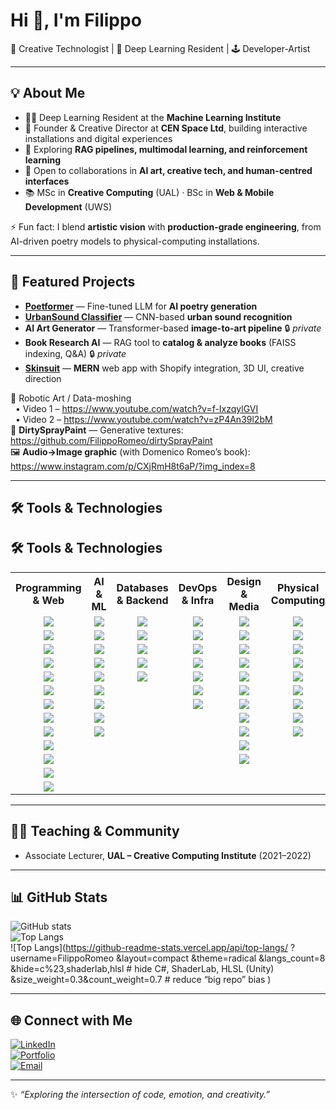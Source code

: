 # Hi 👋, I'm Filippo  

🎨 Creative Technologist | 🤖 Deep Learning Resident | 🕹️ Developer-Artist  

---

## 💡 About Me
- 🧑‍💻 Deep Learning Resident at the **Machine Learning Institute**  
- 🎨 Founder & Creative Director at **CEN Space Ltd**, building interactive installations and digital experiences  
- 🌱 Exploring **RAG pipelines, multimodal learning, and reinforcement learning**  
- 👯 Open to collaborations in **AI art, creative tech, and human-centred interfaces**  
- 📚 MSc in **Creative Computing** (UAL) · BSc in **Web & Mobile Development** (UWS)  

⚡ Fun fact: I blend **artistic vision** with **production-grade engineering**, from AI-driven poetry models to physical-computing installations.  

---

## 📌 Featured Projects
- **[Poetformer](https://github.com/FilippoRomeo/poetformer)** — Fine-tuned LLM for **AI poetry generation**  
- **[UrbanSound Classifier](https://github.com/FilippoRomeo/urbansound-classifier)** — CNN-based **urban sound recognition**  
- **AI Art Generator** — Transformer-based **image-to-art pipeline** 🔒 *private*  
- **Book Research AI** — RAG tool to **catalog & analyze books** (FAISS indexing, Q&A) 🔒 *private*  
- **[Skinsuit](https://www.skinsuit.uk/)** — **MERN** web app with Shopify integration, 3D UI, creative direction  

🎥 Robotic Art / Data-moshing  
&nbsp;&nbsp;• Video 1 – https://www.youtube.com/watch?v=f-IxzqylGVI  
&nbsp;&nbsp;• Video 2 – https://www.youtube.com/watch?v=zP4An39l2bM  
📸 **DirtySprayPaint** — Generative textures: https://github.com/FilippoRomeo/dirtySprayPaint  
🖼️ **Audio→Image graphic** (with Domenico Romeo’s book): https://www.instagram.com/p/CXjRmH8t6aP/?img_index=8  

---

## 🛠️ Tools & Technologies  

## 🛠️ Tools & Technologies  

<table>
  <tr>
    <th>Programming & Web</th>
    <th>AI & ML</th>
    <th>Databases & Backend</th>
    <th>DevOps & Infra</th>
    <th>Design & Media</th>
    <th>Physical Computing</th>
  </tr>
  <tr>
    <td align="center"><img src="https://img.shields.io/badge/JavaScript-F7DF1E?logo=javascript&logoColor=black"></td>
    <td align="center"><img src="https://img.shields.io/badge/PyTorch-EE4C2C?logo=pytorch&logoColor=white"></td>
    <td align="center"><img src="https://img.shields.io/badge/PostgreSQL-336791?logo=postgresql&logoColor=white"></td>
    <td align="center"><img src="https://img.shields.io/badge/Docker-2496ED?logo=docker&logoColor=white"></td>
    <td align="center"><img src="https://img.shields.io/badge/Figma-F24E1E?logo=figma&logoColor=white"></td>
    <td align="center"><img src="https://img.shields.io/badge/Arduino-00979D?logo=arduino&logoColor=white"></td>
  </tr>
  <tr>
    <td align="center"><img src="https://img.shields.io/badge/TypeScript-3178C6?logo=typescript&logoColor=white"></td>
    <td align="center"><img src="https://img.shields.io/badge/Transformers-FFB000?logo=huggingface&logoColor=black"></td>
    <td align="center"><img src="https://img.shields.io/badge/MongoDB-47A248?logo=mongodb&logoColor=white"></td>
    <td align="center"><img src="https://img.shields.io/badge/Kubernetes-326CE5?logo=kubernetes&logoColor=white"></td>
    <td align="center"><img src="https://img.shields.io/badge/Adobe_XD-FF61F6?logo=adobe-xd&logoColor=white"></td>
    <td align="center"><img src="https://img.shields.io/badge/Raspberry_Pi-A22846?logo=raspberrypi&logoColor=white"></td>
  </tr>
  <tr>
    <td align="center"><img src="https://img.shields.io/badge/Python-3776AB?logo=python&logoColor=white"></td>
    <td align="center"><img src="https://img.shields.io/badge/HuggingFace-F7931E?logo=huggingface&logoColor=white"></td>
    <td align="center"><img src="https://img.shields.io/badge/SQLite-003B57?logo=sqlite&logoColor=white"></td>
    <td align="center"><img src="https://img.shields.io/badge/NGINX-009639?logo=nginx&logoColor=white"></td>
    <td align="center"><img src="https://img.shields.io/badge/Photoshop-31A8FF?logo=adobe-photoshop&logoColor=white"></td>
    <td align="center"><img src="https://img.shields.io/badge/ESP32-000000?logo=espressif&logoColor=white"></td>
  </tr>
  <tr>
    <td align="center"><img src="https://img.shields.io/badge/SQL-4479A1?logo=postgresql&logoColor=white"></td>
    <td align="center"><img src="https://img.shields.io/badge/RAG-0A66C2?logo=ai&logoColor=white"></td>
    <td align="center"><img src="https://img.shields.io/badge/REST_API-005571?logo=fastapi&logoColor=white"></td>
    <td align="center"><img src="https://img.shields.io/badge/Apache-D22128?logo=apache&logoColor=white"></td>
    <td align="center"><img src="https://img.shields.io/badge/Illustrator-FF9A00?logo=adobe-illustrator&logoColor=white"></td>
    <td align="center"><img src="https://img.shields.io/badge/Jetson_AGX-76B900?logo=nvidia&logoColor=white"></td>
  </tr>
  <tr>
    <td align="center"><img src="https://img.shields.io/badge/HTML5-E34F26?logo=html5&logoColor=white"></td>
    <td align="center"><img src="https://img.shields.io/badge/LoRA/PEFT-512BD4?logo=openai&logoColor=white"></td>
    <td align="center"><img src="https://img.shields.io/badge/Shopify-7AB55C?logo=shopify&logoColor=white"></td>
    <td align="center"><img src="https://img.shields.io/badge/Git-F05032?logo=git&logoColor=white"></td>
    <td align="center"><img src="https://img.shields.io/badge/InDesign-FF3366?logo=adobe-indesign&logoColor=white"></td>
    <td align="center"><img src="https://img.shields.io/badge/PCB_Design-008000?logo=cirruslogic&logoColor=white"></td>
  </tr>
  <tr>
    <td align="center"><img src="https://img.shields.io/badge/CSS3-1572B6?logo=css3&logoColor=white"></td>
    <td align="center"><img src="https://img.shields.io/badge/ViT-0096D6?logo=tensorflow&logoColor=white"></td>
    <td align="center"></td>
    <td align="center"><img src="https://img.shields.io/badge/GitHub-181717?logo=github&logoColor=white"></td>
    <td align="center"><img src="https://img.shields.io/badge/Blender-F5792A?logo=blender&logoColor=white"></td>
    <td align="center"><img src="https://img.shields.io/badge/CNC-006699?logo=autodesk&logoColor=white"></td>
  </tr>
  <tr>
    <td align="center"><img src="https://img.shields.io/badge/React-20232A?logo=react&logoColor=61DAFB"></td>
    <td align="center"><img src="https://img.shields.io/badge/Two--Tower_NN-FF6F00?logo=keras&logoColor=white"></td>
    <td align="center"></td>
    <td align="center"><img src="https://img.shields.io/badge/Linux-FCC624?logo=linux&logoColor=black"></td>
    <td align="center"><img src="https://img.shields.io/badge/UX/UI-FFB000?logo=figma&logoColor=black"></td>
    <td align="center"><img src="https://img.shields.io/badge/Robotics-FF6F00?logo=robotframework&logoColor=white"></td>
  </tr>
  <tr>
    <td align="center"><img src="https://img.shields.io/badge/React_Native-20232A?logo=react&logoColor=61DAFB"></td>
    <td align="center"><img src="https://img.shields.io/badge/Whisper-FF4B4B?logo=openai&logoColor=white"></td>
    <td align="center"></td>
    <td align="center"></td>
    <td align="center"><img src="https://img.shields.io/badge/Ableton_Live-000000?logo=abletonlive&logoColor=white"></td>
    <td align="center"><img src="https://img.shields.io/badge/ROS-22314E?logo=ros&logoColor=white"></td>
  </tr>
  <tr>
    <td align="center"><img src="https://img.shields.io/badge/Node.js-339933?logo=nodedotjs&logoColor=white"></td>
    <td align="center"><img src="https://img.shields.io/badge/CUDA-76B900?logo=nvidia&logoColor=white"></td>
    <td align="center"></td>
    <td align="center"></td>
    <td align="center"><img src="https://img.shields.io/badge/Logic_Pro-000000?logo=apple&logoColor=white"></td>
    <td align="center"><img src="https://img.shields.io/badge/Computer_Vision-FF4B4B?logo=opencv&logoColor=white"></td>
  </tr>
  <tr>
    <td align="center"><img src="https://img.shields.io/badge/Express.js-000000?logo=express&logoColor=white"></td>
    <td align="center"></td>
    <td align="center"></td>
    <td align="center"></td>
    <td align="center"><img src="https://img.shields.io/badge/Final_Cut_Pro-999999?logo=apple&logoColor=white"></td>
    <td align="center"></td>
  </tr>
  <tr>
    <td align="center"><img src="https://img.shields.io/badge/Three.js-000000?logo=three.js&logoColor=white"></td>
    <td align="center"></td>
    <td align="center"></td>
    <td align="center"></td>
    <td align="center"><img src="https://img.shields.io/badge/Photography-FF6F00?logo=camera&logoColor=white"></td>
    <td align="center"></td>
  </tr>
  <tr>
    <td align="center"><img src="https://img.shields.io/badge/Tailwind_CSS-38B2AC?logo=tailwindcss&logoColor=white"></td>
    <td align="center"></td>
    <td align="center"></td>
    <td align="center"></td>
    <td align="center"></td>
    <td align="center"></td>
  </tr>
  <tr>
    <td align="center"><img src="https://img.shields.io/badge/FastAPI-009688?logo=fastapi&logoColor=white"></td>
    <td align="center"></td>
    <td align="center"></td>
    <td align="center"></td>
    <td align="center"></td>
    <td align="center"></td>
  </tr>
</table>

---

## 🧑🏫 Teaching & Community
- Associate Lecturer, **UAL – Creative Computing Institute** (2021–2022)

---

## 📊 GitHub Stats  
![GitHub stats](https://github-readme-stats.vercel.app/api?username=FilippoRomeo&show_icons=true&theme=radical)  
![Top Langs](https://github-readme-stats.vercel.app/api/top-langs/?username=FilippoRomeo&layout=compact&theme=radical)  
![Top Langs](https://github-readme-stats.vercel.app/api/top-langs/
?username=FilippoRomeo
&layout=compact
&theme=radical
&langs_count=8
&hide=c%23,shaderlab,hlsl          # hide C#, ShaderLab, HLSL (Unity)
&size_weight=0.3&count_weight=0.7  # reduce “big repo” bias
)


---

## 🌐 Connect with Me  
[![LinkedIn](https://img.shields.io/badge/LinkedIn-0077B5?logo=linkedin&logoColor=white)](https://www.linkedin.com/in/filippo-romeo/)  
[![Portfolio](https://img.shields.io/badge/Portfolio-000000?logo=vercel&logoColor=white)](https://fomoore.space)  
[![Email](https://img.shields.io/badge/Email-D14836?logo=gmail&logoColor=white)](mailto:romeofilippo95@gmail.com)  

---

✨ _“Exploring the intersection of code, emotion, and creativity.”_  
